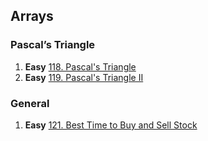 ## Arrays

### Pascal’s Triangle
1. **Easy** [118. Pascal's Triangle](https://leetcode.com/problems/pascals-triangle/description/)
2. **Easy** [119. Pascal's Triangle II](https://leetcode.com/problems/pascals-triangle-ii/description/)

### General
1. **Easy** [121. Best Time to Buy and Sell Stock](https://leetcode.com/problems/best-time-to-buy-and-sell-stock/description/)
